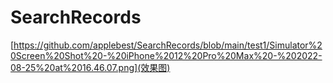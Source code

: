 # SearchRecords

[https://github.com/applebest/SearchRecords/blob/main/test1/Simulator%20Screen%20Shot%20-%20iPhone%2012%20Pro%20Max%20-%202022-08-25%20at%2016.46.07.png](效果图)
